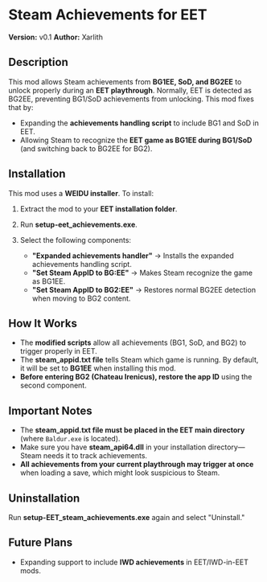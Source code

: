 # Steam Achievements for EET
**Version:** v0.1
**Author:** Xarlith

## Description  
This mod allows Steam achievements from **BG1EE, SoD, and BG2EE** to unlock properly during an **EET playthrough**.
Normally, EET is detected as BG2EE, preventing BG1/SoD achievements from unlocking. This mod fixes that by:

- Expanding the **achievements handling script** to include BG1 and SoD in EET.
- Allowing Steam to recognize the **EET game as BG1EE during BG1/SoD** (and switching back to BG2EE for BG2).

## Installation  
This mod uses a **WEIDU installer**. To install:

1. Extract the mod to your **EET installation folder**.
2. Run **setup-eet_achievements.exe**.
3. Select the following components:

   - **"Expanded achievements handler"** → Installs the expanded achievements handling script.
   - **"Set Steam AppID to BG:EE"** → Makes Steam recognize the game as BG1EE.
   - **"Set Steam AppID to BG2:EE"** → Restores normal BG2EE detection when moving to BG2 content.

## How It Works  
- The **modified scripts** allow all achievements (BG1, SoD, and BG2) to trigger properly in EET.
- The **steam_appid.txt file** tells Steam which game is running. By default, it will be set to **BG1EE** when installing this mod.
- **Before entering BG2 (Chateau Irenicus), restore the app ID** using the second component.

## Important Notes
- The **steam_appid.txt file must be placed in the EET main directory** (where `Baldur.exe` is located).
- Make sure you have **steam_api64.dll** in your installation directory—Steam needs it to track achievements.
- **All achievements from your current playthrough may trigger at once** when loading a save, which might look suspicious to Steam.

## Uninstallation
Run **setup-EET_steam_achievements.exe** again and select "Uninstall."

## Future Plans
- Expanding support to include **IWD achievements** in EET/IWD-in-EET mods.
